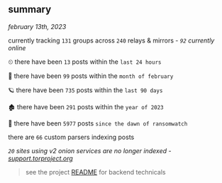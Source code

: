 
## summary
_february 13th, 2023_

currently tracking `131` groups across `240` relays & mirrors - _`92` currently online_

⏲ there have been `13` posts within the `last 24 hours`

🦈 there have been `99` posts within the `month of february`

🪐 there have been `735` posts within the `last 90 days`

🏚 there have been `291` posts within the `year of 2023`

🦕 there have been `5977` posts `since the dawn of ransomwatch`

there are `66` custom parsers indexing posts

_`20` sites using v2 onion services are no longer indexed - [support.torproject.org](https://support.torproject.org/onionservices/v2-deprecation/)_

> see the project [README](https://github.com/joshhighet/ransomwatch#ransomwatch--) for backend technicals

